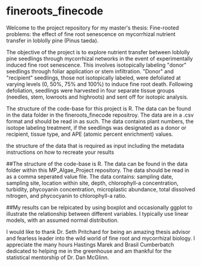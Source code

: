 # fineroots_finecode

Welcome to the project repository for my master's thesis: Fine-rooted problems: the effect of fine root senescence on mycorrhizal nutrient transfer in loblolly pine (Pinus taeda).

The objective of the project is to explore nutrient transfer between loblolly pine seedlings through mycorrhizal networks in the event of experimentally induced fine root senescence. This involves isotopically labeling "donor" seedlings through foliar application or stem infiltration. "Donor" and "recipient" seedlings, those not isotopically labeled, were defoliated at varying levels (0, 50%, 75% and 100%) to induce fine root death. Following defoliation, seedlings were harvested in four separate tissue groups (needles, stem, lowroots and highroots) and sent off for isotopic analysis.

The structure of the code-base for this project is R. The data can be found in the data folder in the fineroots_finecode repositroy. The data are in a .csv format and should be read in as such. The data contains plant numbers, the isotope labeling treatment, if the seedlings was designated as a donor or recipient, tissue type, and APE (atomic percent enrichment) values. 

the structure of the data that is required as input including the metadata
instructions on how to recreate your results

##The structure of the code-base is R. The data can be found in the data folder within this MP_Algae_Project repository. The data should be read in as a comma seperated value file. The data contains: sampling date, sampling site, location within site, depth, chlorophyll-a concentration, turbidity, phycoyanin concentration, microplastic abundance, total dissolved nitrogen, and phycocyanin to chlorophyll-a ratio.

##My results can be relpicated by using boxplot and occasionally ggplot to illustrate the relationship between different variables. I typically use linear models, with an assumed normal distribution.

I would like to thank Dr. Seth Pritchard for being an amazing thesis advisor and fearless leader into the wild world of fine root and mycorrhizal biology. I appreciate the many hours Hastings Marek and Brasil Cumberbatch dedicated to helping me in the greenhouse and am thankful for the statistical mentorship of Dr. Dan McGlinn.